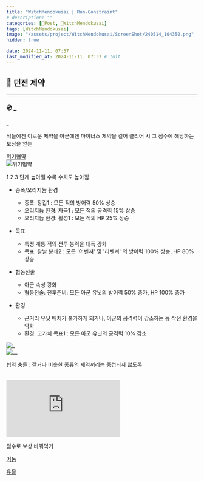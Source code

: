 ```yaml
---
title: "WitchMendokusai | Run-Constraint"
# description: ""
categories: [📀Post, 🥥WitchMendokusai]
tags: [WitchMendokusai]
image: "/assets/project/WitchMendokusai/ScreenShot/240514_104350.png"
hidden: true

date: 2024-11-11. 07:37
last_modified_at: 2024-11-11. 07:37 # Init
---
```


## 📀 던전 제약

---

### 💿 _

[_](https://namu.wiki/w/%EC%9C%84%EA%B8%B0%20%ED%98%91%EC%95%BD#s-6)  

적들에겐 이로운 제약을 아군에겐 마이너스 제약을 걸어 클리어 시 그 점수에 해당하는 보상을 얻는  

[위기협약](https://www.fmkorea.com/4629232028)  
![위기협약](https://image.fmkorea.com/files/attach/new2/20220518/4329633/1193497/4629232028/b9d113c7abec83d9a5e6282164ea51fa.png)  

1 2 3 단계 높아질 수록 수치도 높아짐

- 증폭/오리지늄 환경
  - 증폭: 장갑1 : 모든 적의 방어력 50% 상승
  - 오리지늄 환경: 자극1 : 모든 적의 공격력 15% 상승
  - 오리지늄 환경: 활성1 : 모든 적의 HP 25% 상승

- 목표
  - 특정 계통 적의 전투 능력을 대폭 강화
  - 목표: 칼날 분쇄2 : 모든 '어벤져' 및 '리벤져' 의 방어력 100% 상승, HP 80% 상승

- 협동전술
  - 아군 속성 강화
  - 협동전술: 전투준비: 모든 아군 유닛의 방어력 50% 증가, HP 100% 증가

- 환경
  - 근거리 유닛 배치가 불가하게 되거나, 아군의 공격력이 감소하는 등 작전 환경을 악화
  - 환경: 고가치 목표1 : 모든 아군 유닛의 공격력 10% 감소

![_](https://image.fmkorea.com/files/attach/new2/20220520/4329633/1193497/4629232028/098f02a5cec3baaa2a61a04452b235f2.png)  
![__](https://image.fmkorea.com/files/attach/new2/20220520/4329633/1193497/4629232028/cc69e098ea91cf1992460914ea4d558b.png)  

협약 충돌 : 같거나 비슷한 종류의 제약끼리는 중첩되지 않도록  

[](https://gall.dcinside.com/mgallery/board/view/?id=mibj&no=2198597)  
![___](https://dcimg1.dcinside.com/viewimage.php?id=20b4d22c&no=24b0d769e1d32ca73dec85fa11d02831f032f3b7b65aa671697d5dc327227a0f6ad2e2692e1f0c795364a41aabdb982e2f1a173785500009bda005813a56e2f8300cdca13e099facf65c&orgExt)  

점수로 보상 바꿔먹기  

[어둠](https://namu.wiki/w/20%20Minutes%20Till%20Dawn)  

[유물](https://namu.wiki/w/Risk%20of%20Rain%202/%EC%9C%A0%EB%AC%BC)  
